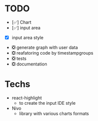 # TODO
- [:white_check_mark:] Chart
- [:white_check_mark:] input area
- [x] input area style
- :negative_squared_cross_mark: generate graph with user data 
- :negative_squared_cross_mark: reafatoring code by timestampgroups
- :negative_squared_cross_mark: tests
- :negative_squared_cross_mark: documentation

# Techs
- react-highlight
  - to create the input IDE style 
- Nivo
  - library with various charts formats

